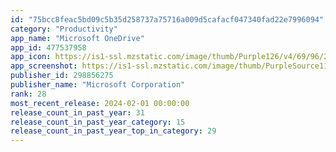 ```yaml
---
id: "75bcc8feac5bd09c5b35d258737a75716a009d5cafacf047340fad22e7996094"
category: "Productivity"
app_name: "Microsoft OneDrive"
app_id: 477537958
app_icon: https://is1-ssl.mzstatic.com/image/thumb/Purple126/v4/69/96/24/69962494-3786-aae4-82ff-04febb7f3cf1/AppIcon-0-1x_U007emarketing-0-6-0-85-220-0.png/1024x1024bb.png
app_screenshot: https://is1-ssl.mzstatic.com/image/thumb/PurpleSource116/v4/fe/66/b9/fe66b918-69f6-71ba-90d9-51c61d44bbc2/c0f4332b-0b82-425a-9428-562338a0ff07_Microsoft_OneDrive_iOS_6.5_US_Screenshot_Mockups_230207_01.png/1242x2688bb.png
publisher_id: 298856275
publisher_name: "Microsoft Corporation"
rank: 28
most_recent_release: 2024-02-01 00:00:00
release_count_in_past_year: 31
release_count_in_past_year_category: 15
release_count_in_past_year_top_in_category: 29
---
```

